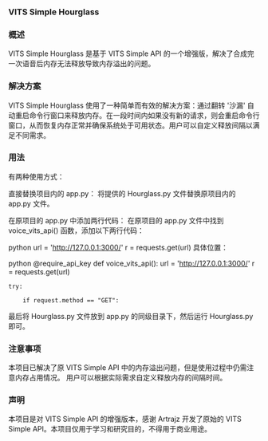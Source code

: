 

### VITS Simple Hourglass
### 概述
VITS Simple Hourglass 是基于 VITS Simple API 的一个增强版，解决了合成完一次语音后内存无法释放导致内存溢出的问题。

### 解决方案
VITS Simple Hourglass 使用了一种简单而有效的解决方案：通过翻转 '沙漏' 自动重启命令行窗口来释放内存。在一段时间内如果没有新的请求，则会重启命令行窗口，从而恢复内存正常并确保系统处于可用状态。用户可以自定义释放间隔以满足不同需求。

### 用法
有两种使用方式：

直接替换项目内的 app.py： 将提供的 Hourglass.py 文件替换原项目内的 app.py 文件。

在原项目的 app.py 中添加两行代码： 在原项目的 app.py 文件中找到 voice_vits_api() 函数，添加以下两行代码：

python
url = 'http://127.0.0.1:3000/'
r = requests.get(url)
具体位置：

python
@require_api_key
def voice_vits_api():
    url = 'http://127.0.0.1:3000/'
    r = requests.get(url)

    try:

        if request.method == "GET":
最后将 Hourglass.py 文件放到 app.py 的同级目录下，然后运行 Hourglass.py 即可。

### 注意事项
本项目已解决了原 VITS Simple API 中的内存溢出问题，但是使用过程中仍需注意内存占用情况。
用户可以根据实际需求自定义释放内存的间隔时间。
### 声明
本项目是对 VITS Simple API 的增强版本，感谢 Artrajz 开发了原始的 VITS Simple API。本项目仅用于学习和研究目的，不得用于商业用途。

